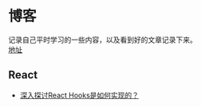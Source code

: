 # 博客

记录自己平时学习的一些内容，以及看到好的文章记录下来。  
[地址](https://github.com/shiwuqi/blog/issues)

## React

- [深入探讨React Hooks是如何实现的？](https://github.com/shiwuqi/blog/issues/1)
